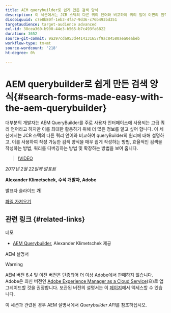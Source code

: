 ```yaml
---
title: AEM querybuilder로 쉽게 만든 검색 양식
description: 이 세션에서는 JCR 스택의 다른 쿼리 언어와 비교하여 쿼리 빌더 이면의 원칙에 대해 설명합니다. 이를 사용하여 작성 가능한 검색 양식을 쉽게 작성하는 방법, 효율적인 검색을 작성하는 방법, 쿼리를 디버깅하는 방법 및 확장하는 방법을 보여 줍니다.
discoiquuid: c7e8b80f-1eb3-4fa7-9d36-c76b493bd351
targetaudience: target-audience advanced
exl-id: 38cea360-b900-44e3-b565-b7c493fa6822
duration: 3652
source-git-commit: 9a297cda953d4414131657f9ac84580aea0eabeb
workflow-type: tm+mt
source-wordcount: '218'
ht-degree: 0%

---
```


# AEM querybuilder로 쉽게 만든 검색 양식{#search-forms-made-easy-with-the-aem-querybuilder}

대부분의 개발자는 AEM QueryBuilder를 주로 사용자 인터페이스에 사용되는 고급 쿼리 언어라고 하지만 이를 최대한 활용하기 위해 더 많은 정보를 알고 싶어 합니다. 이 세션에서는 JCR 스택의 다른 쿼리 언어와 비교하여 queryBuilder의 원리에 대해 설명하고, 이를 사용하여 작성 가능한 검색 양식을 매우 쉽게 작성하는 방법, 효율적인 검색을 작성하는 방법, 쿼리를 디버깅하는 방법 및 확장하는 방법을 보여 줍니다.

>[!VIDEO](https://video.tv.adobe.com/v/19139/?quality=9)

*2017년 2월 22일에 발표됨*

**Alexander Klimetschek, 수석 개발자, Adobe**

발표자 슬라이드 **개**

[파일 가져오기](assets/aem-gems-querybuilder-2017.pdf)

## 관련 링크 {#related-links}

데모

* [AEM Querybuilder](https://www.youtube.com/watch?v=yR9mcp9_MtY&amp;list=PLHMjqSjX2bE7zaDKZ7KD-tuqVXooiKave), Alexander Klimetschek 제공

AEM 설명서

>[!WARNING]
>
>AEM 버전 6.4 및 이전 버전은 단종되어 더 이상 Adobe에서 판매하지 않습니다.  Adobe은 최신 버전인 [Adobe Experience Manager as a Cloud Service](https://experienceleague.adobe.com/docs/experience-manager-cloud-service.html)(으)로 업그레이드할 것을 권장합니다.  보관된 버전의 설명서는 이 [페이지](https://experienceleague.adobe.com/docs/experience-manager-release-information/aem-release-updates/previous-updates/aem-previous-versions.html)에서 액세스할 수 있습니다.
>
>이 세션과 관련된 경우 AEM 설명서에서 *Querybuilder API*&#x200B;를 참조하십시오.

<!--
[Get back to the Overview](https://helpx.adobe.com/experience-manager/kt/eseminars/gems/aem-index.html)
-->

